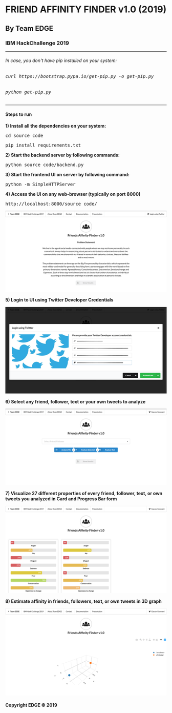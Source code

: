 # FRIEND AFFINITY FINDER v1.0 (2019) #
## By Team EDGE ##
### IBM HackChallenge 2019 ###

<hr>
<h6>In case, you don't have pip installed on your system:</h6>
<h6><pre>curl https://bootstrap.pypa.io/get-pip.py -o get-pip.py</pre></h6>
<h6><pre>python get-pip.py</pre></h6>
<hr>

#### Steps to run ####

**1) Install all the dependencies on your system:**
<pre>cd source_code</pre>
<pre>pip install requirements.txt</pre>

**2) Start the backend server by following commands:**
<pre>python source_code/backend.py</pre>

**3) Start the frontend UI on server by following command:**
<pre>python -m SimpleHTTPServer</pre>

**4) Access the UI on any web-browser (typically on port 8000)**
<pre>http://localhost:8000/source_code/</pre>

![Dashboard](https://github.com/gary1998/ibm-hackathon-2019/blob/master/source_code/dashboard.png)

**5) Login to UI using Twitter Developer Credentials**

![Login](https://github.com/gary1998/ibm-hackathon-2019/blob/master/source_code/login.png)

**6) Select any friend, follower, text or your own tweets to analyze**

![Analysis](https://github.com/gary1998/ibm-hackathon-2019/blob/master/source_code/ff.png)

**7) Visualize 27 different properties of every friend, follower, text, or own tweets you analyzed in Card and Progress Bar form**

![Cards](https://github.com/gary1998/ibm-hackathon-2019/blob/master/source_code/cards.png)


**8) Estimate affinity in friends, followers, text, or own tweets in 3D graph**

![3D Affinity Graph](https://github.com/gary1998/ibm-hackathon-2019/blob/master/source_code/graph.png)


#### Copyright EDGE &copy; 2019 #### 
